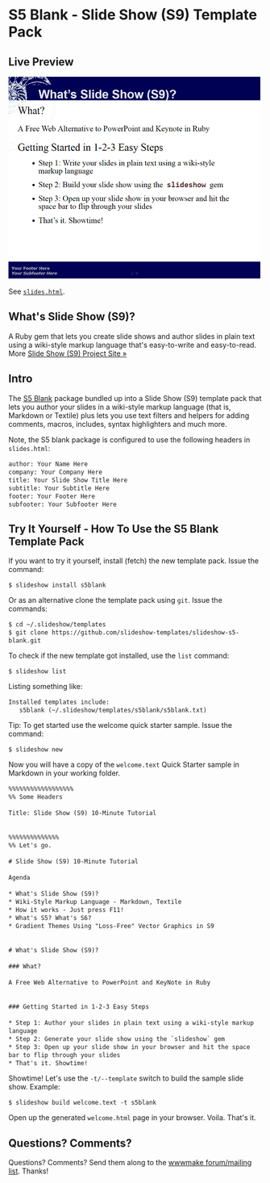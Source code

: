 # S5 Blank - Slide Show (S9) Template Pack

## Live Preview

![](preview.png)

See [`slides.html`](http://slideshow-templates.github.io/slideshow-s5-blank/slides.html).



## What's Slide Show (S9)?

A Ruby gem that lets you create slide shows and author slides in plain text
using a wiki-style markup language that's easy-to-write and easy-to-read.
More [Slide Show (S9) Project Site »](http://slideshow-s9.github.io)


## Intro

The [S5 Blank](http://meyerweb.com/eric/tools/s5/) package bundled up into
a Slide Show (S9) template pack that lets you author your slides
in a wiki-style markup language (that is, Markdown or Textile) plus
lets you use text filters and helpers for adding comments, macros,
includes, syntax highlighters and much more.


Note, the S5 blank package is configured to use
the following headers in `slides.html`:

    author: Your Name Here
    company: Your Company Here
    title: Your Slide Show Title Here
    subtitle: Your Subtitle Here
    footer: Your Footer Here
    subfooter: Your Subfooter Here


## Try It Yourself - How To Use the S5 Blank Template Pack

If you want to try it yourself, install (fetch) the new template pack. Issue the command:

    $ slideshow install s5blank

Or as an alternative clone the template pack using `git`. Issue the commands:

    $ cd ~/.slideshow/templates
    $ git clone https://github.com/slideshow-templates/slideshow-s5-blank.git

To check if the new template got installed, use the `list` command:

    $ slideshow list

Listing something like:

    Installed templates include:
       s5blank (~/.slideshow/templates/s5blank/s5blank.txt)

Tip: To get started use the welcome quick starter sample. Issue the command:

    $ slideshow new

Now you will have a copy of the `welcome.text` Quick Starter sample
in Markdown in your working folder.

```
%%%%%%%%%%%%%%%%%%
%% Some Headers

Title: Slide Show (S9) 10-Minute Tutorial


%%%%%%%%%%%%%%
%% Let's go.

# Slide Show (S9) 10-Minute Tutorial

Agenda

* What's Slide Show (S9)?
* Wiki-Style Markup Language - Markdown, Textile
* How it works - Just press F11!
* What's S5? What's S6?
* Gradient Themes Using "Loss-Free" Vector Graphics in S9


# What's Slide Show (S9)?

### What?

A Free Web Alternative to PowerPoint and KeyNote in Ruby


### Getting Started in 1-2-3 Easy Steps

* Step 1: Author your slides in plain text using a wiki-style markup language
* Step 2: Generate your slide show using the `slideshow` gem
* Step 3: Open up your slide show in your browser and hit the space bar to flip through your slides
* That's it. Showtime!
```

Showtime! Let's use the `-t/--template` switch to build the
sample slide show. Example:

    $ slideshow build welcome.text -t s5blank

Open up the generated `welcome.html` page in your browser. Voila. That's it.

## Questions? Comments?

Questions? Comments?
Send them along to the [wwwmake forum/mailing list](http://groups.google.com/group/wwwmake).
Thanks!
